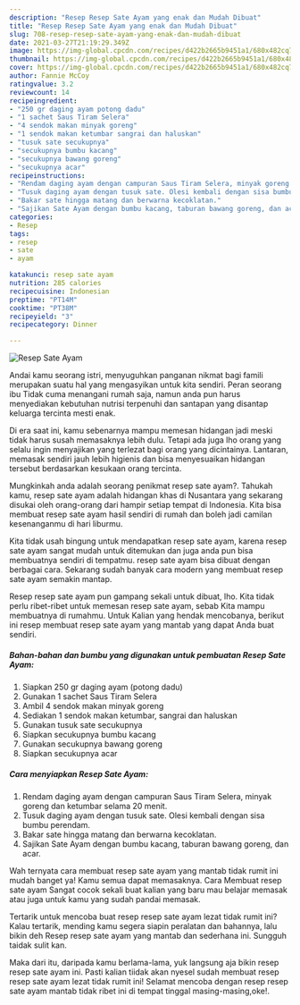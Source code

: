 ```yaml
---
description: "Resep Resep Sate Ayam yang enak dan Mudah Dibuat"
title: "Resep Resep Sate Ayam yang enak dan Mudah Dibuat"
slug: 708-resep-resep-sate-ayam-yang-enak-dan-mudah-dibuat
date: 2021-03-27T21:19:29.349Z
image: https://img-global.cpcdn.com/recipes/d422b2665b9451a1/680x482cq70/resep-sate-ayam-foto-resep-utama.jpg
thumbnail: https://img-global.cpcdn.com/recipes/d422b2665b9451a1/680x482cq70/resep-sate-ayam-foto-resep-utama.jpg
cover: https://img-global.cpcdn.com/recipes/d422b2665b9451a1/680x482cq70/resep-sate-ayam-foto-resep-utama.jpg
author: Fannie McCoy
ratingvalue: 3.2
reviewcount: 14
recipeingredient:
- "250 gr daging ayam potong dadu"
- "1 sachet Saus Tiram Selera"
- "4 sendok makan minyak goreng"
- "1 sendok makan ketumbar sangrai dan haluskan"
- "tusuk sate secukupnya"
- "secukupnya bumbu kacang"
- "secukupnya bawang goreng"
- "secukupnya acar"
recipeinstructions:
- "Rendam daging ayam dengan campuran Saus Tiram Selera, minyak goreng dan ketumbar selama 20 menit."
- "Tusuk daging ayam dengan tusuk sate. Olesi kembali dengan sisa bumbu perendam."
- "Bakar sate hingga matang dan berwarna kecoklatan."
- "Sajikan Sate Ayam dengan bumbu kacang, taburan bawang goreng, dan acar."
categories:
- Resep
tags:
- resep
- sate
- ayam

katakunci: resep sate ayam 
nutrition: 285 calories
recipecuisine: Indonesian
preptime: "PT14M"
cooktime: "PT38M"
recipeyield: "3"
recipecategory: Dinner

---
```



![Resep Sate Ayam](https://img-global.cpcdn.com/recipes/d422b2665b9451a1/680x482cq70/resep-sate-ayam-foto-resep-utama.jpg)

Andai kamu seorang istri, menyuguhkan panganan nikmat bagi famili merupakan suatu hal yang mengasyikan untuk kita sendiri. Peran seorang ibu Tidak cuma menangani rumah saja, namun anda pun harus menyediakan kebutuhan nutrisi terpenuhi dan santapan yang disantap keluarga tercinta mesti enak.

Di era  saat ini, kamu sebenarnya mampu memesan hidangan jadi meski tidak harus susah memasaknya lebih dulu. Tetapi ada juga lho orang yang selalu ingin menyajikan yang terlezat bagi orang yang dicintainya. Lantaran, memasak sendiri jauh lebih higienis dan bisa menyesuaikan hidangan tersebut berdasarkan kesukaan orang tercinta. 



Mungkinkah anda adalah seorang penikmat resep sate ayam?. Tahukah kamu, resep sate ayam adalah hidangan khas di Nusantara yang sekarang disukai oleh orang-orang dari hampir setiap tempat di Indonesia. Kita bisa membuat resep sate ayam hasil sendiri di rumah dan boleh jadi camilan kesenanganmu di hari liburmu.

Kita tidak usah bingung untuk mendapatkan resep sate ayam, karena resep sate ayam sangat mudah untuk ditemukan dan juga anda pun bisa membuatnya sendiri di tempatmu. resep sate ayam bisa dibuat dengan berbagai cara. Sekarang sudah banyak cara modern yang membuat resep sate ayam semakin mantap.

Resep resep sate ayam pun gampang sekali untuk dibuat, lho. Kita tidak perlu ribet-ribet untuk memesan resep sate ayam, sebab Kita mampu membuatnya di rumahmu. Untuk Kalian yang hendak mencobanya, berikut ini resep membuat resep sate ayam yang mantab yang dapat Anda buat sendiri.

<!--inarticleads1-->

##### Bahan-bahan dan bumbu yang digunakan untuk pembuatan Resep Sate Ayam:

1. Siapkan 250 gr daging ayam (potong dadu)
1. Gunakan 1 sachet Saus Tiram Selera
1. Ambil 4 sendok makan minyak goreng
1. Sediakan 1 sendok makan ketumbar, sangrai dan haluskan
1. Gunakan tusuk sate secukupnya
1. Siapkan secukupnya bumbu kacang
1. Gunakan secukupnya bawang goreng
1. Siapkan secukupnya acar




<!--inarticleads2-->

##### Cara menyiapkan Resep Sate Ayam:

1. Rendam daging ayam dengan campuran Saus Tiram Selera, minyak goreng dan ketumbar selama 20 menit.
1. Tusuk daging ayam dengan tusuk sate. Olesi kembali dengan sisa bumbu perendam.
1. Bakar sate hingga matang dan berwarna kecoklatan.
1. Sajikan Sate Ayam dengan bumbu kacang, taburan bawang goreng, dan acar.




Wah ternyata cara membuat resep sate ayam yang mantab tidak rumit ini mudah banget ya! Kamu semua dapat memasaknya. Cara Membuat resep sate ayam Sangat cocok sekali buat kalian yang baru mau belajar memasak atau juga untuk kamu yang sudah pandai memasak.

Tertarik untuk mencoba buat resep resep sate ayam lezat tidak rumit ini? Kalau tertarik, mending kamu segera siapin peralatan dan bahannya, lalu bikin deh Resep resep sate ayam yang mantab dan sederhana ini. Sungguh taidak sulit kan. 

Maka dari itu, daripada kamu berlama-lama, yuk langsung aja bikin resep resep sate ayam ini. Pasti kalian tiidak akan nyesel sudah membuat resep resep sate ayam lezat tidak rumit ini! Selamat mencoba dengan resep resep sate ayam mantab tidak ribet ini di tempat tinggal masing-masing,oke!.

